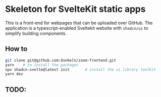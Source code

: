 # Skeleton for SvelteKit static apps

This is a front-end for webpages that can be uploaded over GitHub. The application is a typescript-enabled Sveltekit
website with `shadcn/ui` to simplify building components.

## How to

```sh
git clone git@github.com:dunkeln/zoom-frontend.git
yarn    # to install the packages
npx shadcn-svelte@latest init       # install the ui library toolkit
yarn dev
```

## TODO:

